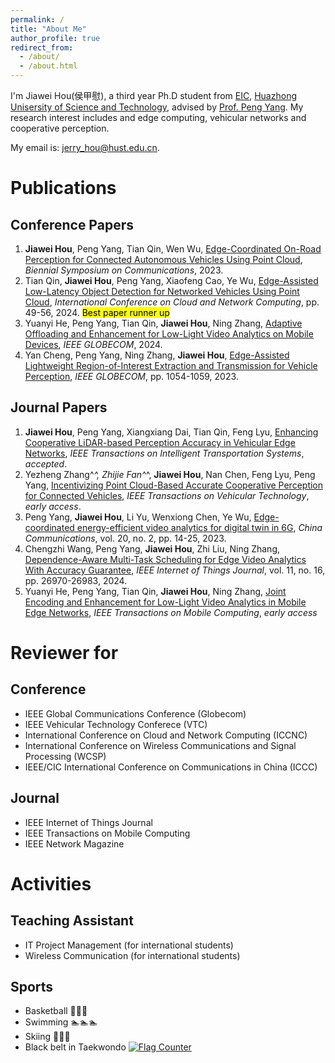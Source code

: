 ```yaml
---
permalink: /
title: "About Me"
author_profile: true
redirect_from: 
  - /about/
  - /about.html
---
```

 
I'm Jiawei Hou(侯甲慰), a third year Ph.D student from [EIC](https://ei.hust.edu.cn/), [Huazhong Unisersity of Science and Technology](https://www.hust.edu.cn/), advised by [Prof. Peng Yang](https://faculty.hust.edu.cn/pyang/en). My research interest includes and edge computing, vehicular networks and cooperative perception.

My email is:  jerry_hou@hust.edu.cn.
# Publications
## Conference Papers
1. **Jiawei Hou**, Peng Yang, Tian Qin, Wen Wu, [Edge-Coordinated On-Road Perception for Connected Autonomous Vehicles Using Point Cloud](https://ieeexplore.ieee.org/abstract/document/10201836),  *Biennial Symposium on Communications*, 2023.
2. Tian Qin, **Jiawei Hou**, Peng Yang, Xiaofeng Cao, Ye Wu, [Edge-Assisted Low-Latency Object Detection for Networked Vehicles Using Point Cloud](https://ieeexplore.ieee.org/abstract/document/10608254),  *International Conference on Cloud and Network Computing*, pp. 49-56, 2024. <mark>Best paper runner up<mark>
3. Yuanyi He, Peng Yang, Tian Qin, **Jiawei Hou**, Ning Zhang, [Adaptive Offloading and Enhancement for Low-Light Video Analytics on Mobile Devices](https://arxiv.org/abs/2409.05297), *IEEE GLOBECOM*, 2024.
4. Yan Cheng, Peng Yang, Ning Zhang, **Jiawei Hou**, [Edge-Assisted Lightweight Region-of-Interest Extraction and Transmission for Vehicle Perception](https://ieeexplore.ieee.org/abstract/document/10436797), *IEEE GLOBECOM*, pp. 1054-1059, 2023.

## Journal Papers
1. **Jiawei Hou**, Peng Yang, Xiangxiang Dai, Tian Qin, Feng Lyu, [Enhancing Cooperative LiDAR-based Perception Accuracy in Vehicular Edge Networks](https://ieeexplore.ieee.org/document/10901958), *IEEE Transactions on Intelligent Transportation Systems*, *accepted*.
2. Yezheng Zhang^*^, Zhijie Fan^*^, **Jiawei Hou**, Nan Chen, Feng Lyu, Peng Yang, [Incentivizing Point Cloud-Based Accurate Cooperative Perception for Connected Vehicles](https://ieeexplore.ieee.org/document/10806876), *IEEE Transactions on Vehicular Technology*, *early access*.
3. Peng Yang, **Jiawei Hou**, Li Yu, Wenxiong Chen, Ye Wu, [Edge-coordinated energy-efficient video analytics for digital twin in 6G](https://ieeexplore.ieee.org/abstract/document/10061660), *China Communications*, vol. 20, no. 2, pp. 14-25, 2023.
4. Chengzhi Wang, Peng Yang, **Jiawei Hou**, Zhi Liu, Ning Zhang, [Dependence-Aware Multi-Task Scheduling for Edge Video Analytics With Accuracy Guarantee](https://ieeexplore.ieee.org/abstract/document/10543048),  *IEEE Internet of Things Journal*, vol. 11, no. 16, pp. 26970-26983, 2024.
5. Yuanyi He, Peng Yang, Tian Qin, **Jiawei Hou**, Ning Zhang, [Joint Encoding and Enhancement for Low-Light Video Analytics in Mobile Edge Networks](https://ieeexplore.ieee.org/abstract/document/10787093), *IEEE Transactions on Mobile Computing*, *early access*

# Reviewer for
## Conference
+ IEEE Global Communications Conference (Globecom)
+ IEEE Vehicular Technology Conferece (VTC)
+ International Conference on Cloud and Network Computing (ICCNC)
+ International Conference on Wireless Communications and Signal Processing (WCSP)
+ IEEE/CIC International Conference on Communications in China (ICCC)

## Journal
+ IEEE Internet of Things Journal
+ IEEE Transactions on Mobile Computing
+ IEEE Network Magazine


 # Activities
 ## Teaching Assistant
 + IT Project Management (for international students)
 + Wireless Communication (for international students)

 ## Sports
 + Basketball :basketball::basketball::basketball:
 + Swimming :swimmer::swimmer::swimmer:
 + Skiing :ski::ski::ski:
 + Black belt in Taekwondo
<a href="http://s11.flagcounter.com/more/qaO"><img src="https://s11.flagcounter.com/count2/qaO/bg_FFFFFF/txt_000000/border_CCCCCC/columns_2/maxflags_10/viewers_0/labels_0/pageviews_0/flags_0/percent_0/" alt="Flag Counter" border="0"></a>

